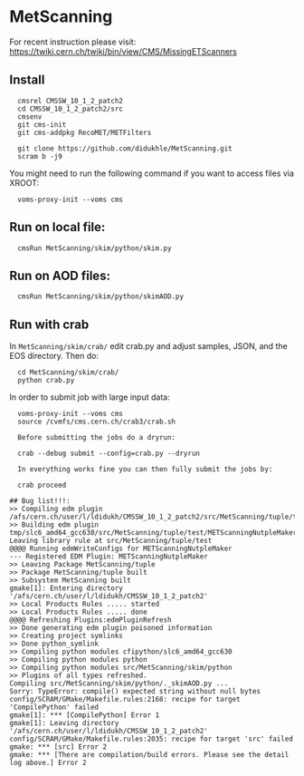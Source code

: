 # MetScanning
For recent instruction please visit: https://twiki.cern.ch/twiki/bin/view/CMS/MissingETScanners
## Install
```
  cmsrel CMSSW_10_1_2_patch2
  cd CMSSW_10_1_2_patch2/src
  cmsenv
  git cms-init
  git cms-addpkg RecoMET/METFilters 
  
  git clone https://github.com/didukhle/MetScanning.git
  scram b -j9
  ```
  You might need to run the following command if you want to access files via XROOT:
```
  voms-proxy-init --voms cms
```
## Run on local file:
```
  cmsRun MetScanning/skim/python/skim.py
```
## Run on AOD files:
```
  cmsRun MetScanning/skim/python/skimAOD.py
```
## Run with crab
In ``MetScanning/skim/crab/`` edit crab.py and adjust samples, JSON, and the EOS directory. 
Then do:
```
  cd MetScanning/skim/crab/
  python crab.py
```
In order to submit job with large input data:
```
  voms-proxy-init --voms cms
  source /cvmfs/cms.cern.ch/crab3/crab.sh
  
  Before submitting the jobs do a dryrun:

  crab --debug submit --config=crab.py --dryrun   

  In everything works fine you can then fully submit the jobs by:

  crab proceed
  
## Bug list!!!:
>> Compiling edm plugin /afs/cern.ch/user/l/ldidukh/CMSSW_10_1_2_patch2/src/MetScanning/tuple/test/METScanningNtupleMaker.cc 
>> Building edm plugin tmp/slc6_amd64_gcc630/src/MetScanning/tuple/test/METScanningNutpleMaker/libMETScanningNutpleMaker.so
Leaving library rule at src/MetScanning/tuple/test
@@@@ Running edmWriteConfigs for METScanningNutpleMaker
--- Registered EDM Plugin: METScanningNutpleMaker
>> Leaving Package MetScanning/tuple
>> Package MetScanning/tuple built
>> Subsystem MetScanning built
gmake[1]: Entering directory '/afs/cern.ch/user/l/ldidukh/CMSSW_10_1_2_patch2'
>> Local Products Rules ..... started
>> Local Products Rules ..... done
@@@@ Refreshing Plugins:edmPluginRefresh
>> Done generating edm plugin poisoned information
>> Creating project symlinks
>> Done python_symlink
>> Compiling python modules cfipython/slc6_amd64_gcc630
>> Compiling python modules python
>> Compiling python modules src/MetScanning/skim/python
>> Plugins of all types refreshed.
Compiling src/MetScanning/skim/python/._skimAOD.py ...
Sorry: TypeError: compile() expected string without null bytes
config/SCRAM/GMake/Makefile.rules:2168: recipe for target 'CompilePython' failed
gmake[1]: *** [CompilePython] Error 1
gmake[1]: Leaving directory '/afs/cern.ch/user/l/ldidukh/CMSSW_10_1_2_patch2'
config/SCRAM/GMake/Makefile.rules:2035: recipe for target 'src' failed
gmake: *** [src] Error 2
gmake: *** [There are compilation/build errors. Please see the detail log above.] Error 2
```
